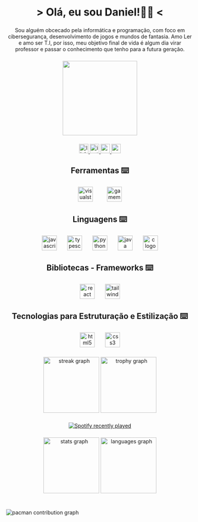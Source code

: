 <h1 align="center">> Olá, eu sou Daniel!👨‍💻 <</h1>

###

<p align="center">Sou alguém obcecado pela informática e programação, com foco em cibersegurança, desenvolvimento de jogos e mundos de fantasia. Amo Ler e amo ser T.I, por isso, meu objetivo final de vida é algum dia virar professor e passar o conhecimento que tenho para a futura geração.</p>

###

<div align="center">
  <img height="200" src="https://animesher.com/orig/2/212/2127/21270/animesher.com_serial-experiments-lain-aesthetic-pale-2127003.gif"  />
</div>

###

<div align="center">
  <a href="https://www.linkedin.com/in/marcos-daniel-245b94352/" target="_blank">
    <img src="https://img.shields.io/static/v1?message=LinkedIn&logo=linkedin&label=&color=0077B5&logoColor=white&labelColor=&style=for-the-badge" height="25" alt="linkedin logo"  />
  </a>
  <a href="https://www.instagram.com/daniel8bit?igsh=MTZ0dGpwMHdud3Jkbg==" target="_blank">
    <img src="https://img.shields.io/static/v1?message=Instagram&logo=instagram&label=&color=E4405F&logoColor=white&labelColor=&style=for-the-badge" height="25" alt="instagram logo"  />
  </a>
  <a href="marcosdaniel.indiedev@gmail.com" target="_blank">
    <img src="https://img.shields.io/static/v1?message=Gmail&logo=gmail&label=&color=D14836&logoColor=white&labelColor=&style=for-the-badge" height="25" alt="gmail logo"  />
  </a>
  <a href="https://www.youtube.com/@LeinadSunderland" target="_blank">
    <img src="https://img.shields.io/static/v1?message=Youtube&logo=youtube&label=&color=FF0000&logoColor=white&labelColor=&style=for-the-badge" height="25" alt="youtube logo"  />
  </a>
</div>

###

<h2 align="center">Ferramentas ⌨️</h2>

###

<div align="center">
  <img src="https://skillicons.dev/icons?i=visualstudio" height="40" alt="visualstudio logo"  />
  <img width="30" />
  <img src="https://skillicons.dev/icons?i=gamemakerstudio" height="40" alt="gamemakerstudio logo"  />
</div>

###

<h2 align="center">Linguagens ⌨️</h2>

###

<div align="center">
  <img src="https://cdn.jsdelivr.net/gh/devicons/devicon/icons/javascript/javascript-original.svg" height="40" alt="javascript logo"  />
  <img width="20" />
  <img src="https://cdn.jsdelivr.net/gh/devicons/devicon/icons/typescript/typescript-original.svg" height="40" alt="typescript logo"  />
  <img width="20" />
  <img src="https://cdn.jsdelivr.net/gh/devicons/devicon/icons/python/python-original.svg" height="40" alt="python logo"  />
  <img width="20" />
  <img src="https://cdn.jsdelivr.net/gh/devicons/devicon/icons/java/java-original.svg" height="40" alt="java logo"  />
  <img width="20" />
  <img src="https://cdn.jsdelivr.net/gh/devicons/devicon/icons/c/c-original.svg" height="40" alt="c logo"  />
</div>

###

<h2 align="center">Bibliotecas - Frameworks ⌨️</h2>

###

<div align="center">
  <img src="https://cdn.jsdelivr.net/gh/devicons/devicon/icons/react/react-original.svg" height="40" alt="react logo"  />
  <img width="20" />
  <img src="https://cdn.jsdelivr.net/gh/devicons/devicon/icons/tailwindcss/tailwindcss-original-wordmark.svg" height="40" alt="tailwindcss logo"  />
</div>

###

<h2 align="center">Tecnologias para Estruturação e Estilização ⌨️</h2>

###

<div align="center">
  <img src="https://cdn.jsdelivr.net/gh/devicons/devicon/icons/html5/html5-original.svg" height="40" alt="html5 logo"  />
  <img width="20" />
  <img src="https://cdn.jsdelivr.net/gh/devicons/devicon/icons/css3/css3-original.svg" height="40" alt="css3 logo"  />
</div>

###

<div align="center">
  <img src="https://streak-stats.demolab.com?user=Daniel16Bit&locale=en&mode=daily&theme=dracula&hide_border=false&border_radius=5&order=3" height="150" alt="streak graph"  />
  <img src="https://github-profile-trophy.vercel.app?username=Daniel16Bit&theme=dracula&column=-1&row=1&margin-w=8&margin-h=8&no-bg=false&no-frame=false&order=4" height="150" alt="trophy graph"  />
</div>

###

<div align="center">
  <a href="https://open.spotify.com/user/demonhunterbr13">
    <img src="https://spotify-recently-played-readme.vercel.app/api?user=demonhunterbr13&count=5" alt="Spotify recently played"  />
  </a>
</div>

###

<div align="center">
  <img src="https://github-readme-stats.vercel.app/api?username=Daniel16Bit&hide_title=false&hide_rank=false&show_icons=true&include_all_commits=true&count_private=true&disable_animations=false&theme=dracula&locale=en&hide_border=false&order=1" height="150" alt="stats graph"  />
  <img src="https://github-readme-stats.vercel.app/api/top-langs?username=Daniel16Bit&locale=en&hide_title=false&layout=compact&card_width=320&langs_count=5&theme=dracula&hide_border=false&order=2" height="150" alt="languages graph"  />
</div>

###

<br clear="both">

<picture>
  <source media="(prefers-color-scheme: dark)" srcset="https://raw.githubusercontent.com/Daniel16Bit/Daniel16Bit/output/pacman-contribution-graph-dark.svg">
  <source media="(prefers-color-scheme: light)" srcset="https://raw.githubusercontent.com/Daniel16Bit/Daniel16Bit/output/pacman-contribution-graph.svg">
  <img alt="pacman contribution graph" src="https://raw.githubusercontent.com/Daniel16Bit/Daniel16Bit/output/pacman-contribution-graph.svg">
</picture>

###
